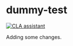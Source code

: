# dummy-test
[![CLA assistant](https://cla-assistant-test.percona.com/readme/badge/percona/dummy-test)](https://cla-assistant-test.percona.com/percona/dummy-test)

Adding some changes.

